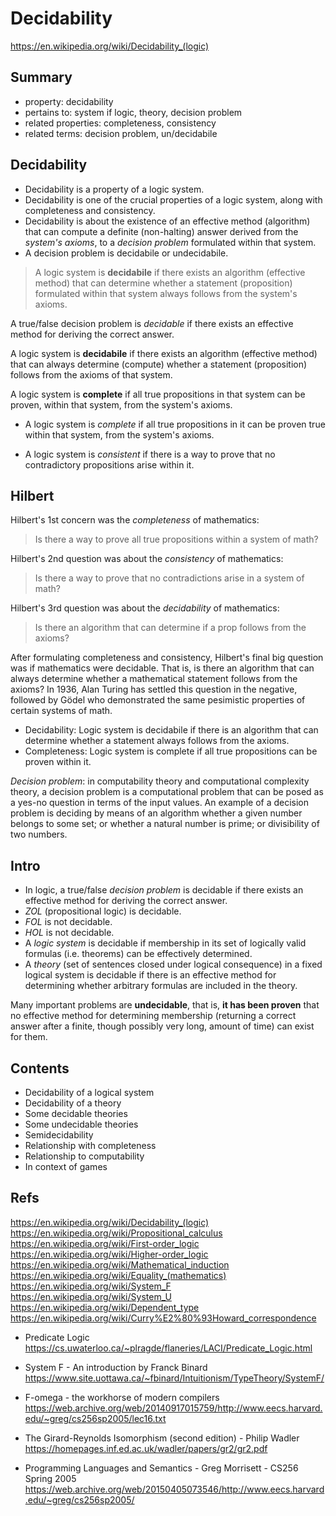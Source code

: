 # Decidability

https://en.wikipedia.org/wiki/Decidability_(logic)

## Summary

- property: decidability
- pertains to: system if logic, theory, decision problem
- related properties: completeness, consistency
- related terms: decision problem, un/decidabile

## Decidability

- Decidability is a property of a logic system.
- Decidability is one of the crucial properties of a logic system, along with completeness and consistency.
- Decidability is about the existence of an effective method (algorithm) that can compute a definite (non-halting) answer derived from the *system's axioms*, to a *decision problem* formulated within that system.
- A decision problem is decidabile or undecidabile.


>A logic system is **decidabile** if there exists an algorithm (effective method) that can determine whether a statement (proposition) formulated within that system always follows from the system's axioms.

A true/false decision problem is *decidable* if there exists an effective method for deriving the correct answer.

A logic system is **decidabile** if 
there exists an algorithm (effective method) 
that can always determine (compute) 
whether a statement (proposition) follows 
from the axioms of that system.

A logic system is **complete** if 
all true propositions in that system 
can be proven, within that system, 
from the system's axioms.

* A logic system is *complete* if all true propositions in it can be proven true within that system, from the system's axioms.

* A logic system is *consistent* if there is a way to prove that no contradictory propositions arise within it.




## Hilbert 

Hilbert's 1st concern was the *completeness* of mathematics:
>Is there a way to prove all true propositions within a system of math? 

Hilbert's 2nd question was about the *consistency* of mathematics:
>Is there a way to prove that no contradictions arise in a system of math?

Hilbert's 3rd question was about the *decidability* of mathematics:
>Is there an algorithm that can determine if a prop follows from the axioms?

After formulating completeness and consistency, Hilbert's final big question was if mathematics were decidable. That is, is there an algorithm that can always determine whether a mathematical statement follows from the axioms? In 1936, Alan Turing has settled this question in the negative, followed by Gödel who demonstrated the same pesimistic properties of certain systems of math.


- Decidability: 
  Logic system is decidabile if there is an algorithm that can determine whether a statement always follows from the axioms.
- Completeness: 
  Logic system is complete if all true propositions can be proven within it.


*Decision problem*: in computability theory and computational complexity theory, a decision problem is a computational problem that can be posed as a yes-no question in terms of the input values. An example of a decision problem is deciding by means of an algorithm whether a given number belongs to some set; or whether a natural number is prime; or divisibility of two numbers.

## Intro

* In logic, a true/false *decision problem* is decidable if there exists an effective method for deriving the correct answer.
* *ZOL* (propositional logic) is decidable.
* *FOL* is not decidable.
* *HOL* is not decidable.
* A *logic system* is decidable if membership in its set of logically valid formulas (i.e. theorems) can be effectively determined.
* A *theory* (set of sentences closed under logical consequence) in a fixed logical system is decidable if there is an effective method for determining whether arbitrary formulas are included in the theory.

Many important problems are **undecidable**, that is, **it has been proven** that no effective method for determining membership (returning a correct answer after a finite, though possibly very long, amount of time) can exist for them.

## Contents

- Decidability of a logical system
- Decidability of a theory
- Some decidable theories
- Some undecidable theories
- Semidecidability
- Relationship with completeness
- Relationship to computability
- In context of games




## Refs

https://en.wikipedia.org/wiki/Decidability_(logic)
https://en.wikipedia.org/wiki/Propositional_calculus
https://en.wikipedia.org/wiki/First-order_logic
https://en.wikipedia.org/wiki/Higher-order_logic
https://en.wikipedia.org/wiki/Mathematical_induction
https://en.wikipedia.org/wiki/Equality_(mathematics)
https://en.wikipedia.org/wiki/System_F
https://en.wikipedia.org/wiki/System_U
https://en.wikipedia.org/wiki/Dependent_type
https://en.wikipedia.org/wiki/Curry%E2%80%93Howard_correspondence

* Predicate Logic
https://cs.uwaterloo.ca/~plragde/flaneries/LACI/Predicate_Logic.html

* System F - An introduction by Franck Binard
https://www.site.uottawa.ca/~fbinard/Intuitionism/TypeTheory/SystemF/

* F-omega - the workhorse of modern compilers
https://web.archive.org/web/20140917015759/http://www.eecs.harvard.edu/~greg/cs256sp2005/lec16.txt

* The Girard-Reynolds Isomorphism (second edition) - Philip Wadler
https://homepages.inf.ed.ac.uk/wadler/papers/gr2/gr2.pdf

* Programming Languages and Semantics - Greg Morrisett - CS256 Spring 2005
https://web.archive.org/web/20150405073546/http://www.eecs.harvard.edu/~greg/cs256sp2005/
